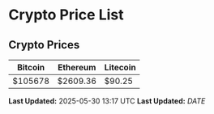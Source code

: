 # Crypto Price List

## Crypto Prices
| Bitcoin | Ethereum | Litecoin |
| ------- | -------- | -------- |
| $105678 | $2609.36 | $90.25 |
**Last Updated:** 2025-05-30 13:17 UTC
**Last Updated:** $DATE$
